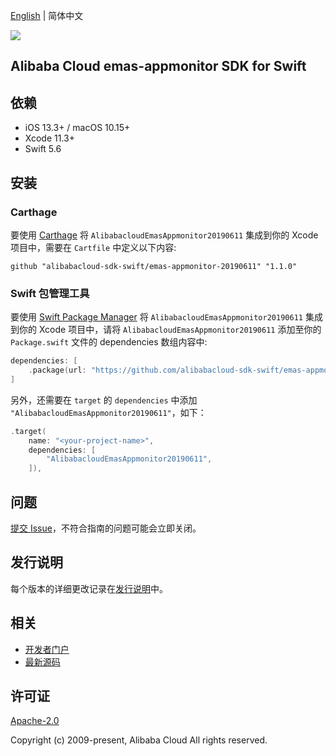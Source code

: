 [English](README.md) | 简体中文

![](https://aliyunsdk-pages.alicdn.com/icons/AlibabaCloud.svg)

## Alibaba Cloud emas-appmonitor SDK for Swift

## 依赖

- iOS 13.3+ / macOS 10.15+
- Xcode 11.3+
- Swift 5.6

## 安装

### Carthage

要使用 [Carthage](https://github.com/Carthage/Carthage) 将 `AlibabacloudEmasAppmonitor20190611` 集成到你的 Xcode 项目中，需要在 `Cartfile` 中定义以下内容:

```ogdl
github "alibabacloud-sdk-swift/emas-appmonitor-20190611" "1.1.0"
```

### Swift 包管理工具

要使用 [Swift Package Manager](https://swift.org/package-manager/) 将 `AlibabacloudEmasAppmonitor20190611` 集成到你的 Xcode 项目中，请将 `AlibabacloudEmasAppmonitor20190611` 添加至你的 `Package.swift` 文件的 dependencies 数组内容中:

```swift
dependencies: [
    .package(url: "https://github.com/alibabacloud-sdk-swift/emas-appmonitor-20190611.git", from: "1.1.0")
]
```

另外，还需要在 `target` 的 `dependencies` 中添加 `"AlibabacloudEmasAppmonitor20190611"`，如下：

```swift
.target(
    name: "<your-project-name>",
    dependencies: [
        "AlibabacloudEmasAppmonitor20190611",
    ]),
```

## 问题

[提交 Issue](https://github.com/alibabacloud-sdk-swift/emas-appmonitor-20190611/issues/new)，不符合指南的问题可能会立即关闭。

## 发行说明

每个版本的详细更改记录在[发行说明](./ChangeLog.txt)中。

## 相关

* [开发者门户](https://next.api.aliyun.com/home)
* [最新源码](https://github.com/alibabacloud-sdk-swift/emas-appmonitor-20190611)

## 许可证

[Apache-2.0](http://www.apache.org/licenses/LICENSE-2.0)

Copyright (c) 2009-present, Alibaba Cloud All rights reserved.
